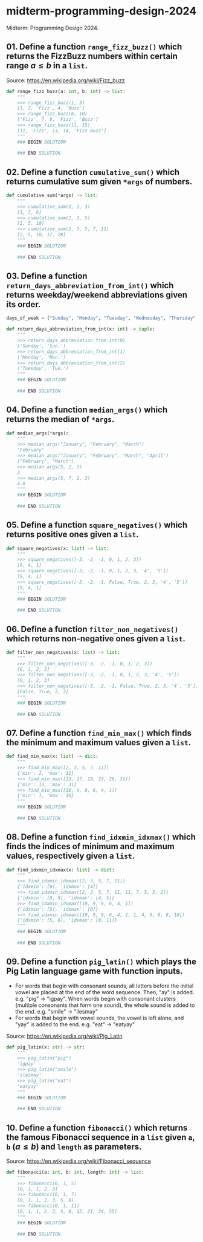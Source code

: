 # midterm-programming-design-2024

Midterm: Programming Design 2024.

## 01. Define a function `range_fizz_buzz()` which returns the FizzBuzz numbers within certain range $a \le b$ in a `list`.

Source: <https://en.wikipedia.org/wiki/Fizz_buzz>

```python
def range_fizz_buzz(a: int, b: int) -> list:
    """
    >>> range_fizz_buzz(1, 5)
    [1, 2, 'Fizz', 4, 'Buzz']
    >>> range_fizz_buzz(6, 10)
    ['Fizz', 7, 8, 'Fizz', 'Buzz']
    >>> range_fizz_buzz(11, 15)
    [11, 'Fizz', 13, 14, 'Fizz Buzz']
    """
    ### BEGIN SOLUTION
    
    ### END SOLUTION
```

## 02. Define a function `cumulative_sum()` which returns cumulative sum given `*args` of numbers.

```python
def cumulative_sum(*args) -> list:
    """
    >>> cumulative_sum(1, 2, 3)
    [1, 3, 6]
    >>> cumulative_sum(2, 3, 5)
    [2, 5, 10]
    >>> cumulative_sum(2, 3, 5, 7, 11)
    [2, 5, 10, 17, 28]
    """
    ### BEGIN SOLUTION
    
    ### END SOLUTION
```

## 03. Define a function `return_days_abbreviation_from_int()` which returns weekday/weekend abbreviations given its order.

```python
days_of_week = ["Sunday", "Monday", "Tuesday", "Wednesday", "Thursday", "Friday", "Saturday"]
```

```python
def return_days_abbreviation_from_int(x: int) -> tuple:
    """
    >>> return_days_abbreviation_from_int(0)
    ('Sunday', 'Sun.')
    >>> return_days_abbreviation_from_int(1)
    ('Monday', 'Mon.')
    >>> return_days_abbreviation_from_int(2)
    ('Tuesday', 'Tue.')
    """
    ### BEGIN SOLUTION
    
    ### END SOLUTION
```

## 04. Define a function `median_args()` which returns the median of `*args`.

```python
def median_args(*args):
    """
    >>> median_args("January", "February", "March")
    "February"
    >>> median_args("January", "February", "March", "April")
    ("February", "March")
    >>> median_args(5, 2, 3)
    3
    >>> median_args(5, 7, 2, 3)
    4.0
    """
    ### BEGIN SOLUTION
    
    ### END SOLUTION
```

## 05. Define a function `square_negatives()` which returns positive ones given a `list`.

```python
def square_negatives(x: list) -> list:
    """
    >>> square_negatives([-3, -2, -1, 0, 1, 2, 3])
    [9, 4, 1]
    >>> square_negatives([-3, -2, -1, 0, 1, 2, 3, '4', '5'])
    [9, 4, 1]
    >>> square_negatives([-3, -2, -1, False, True, 2, 3, '4', '5'])
    [9, 4, 1]
    """
    ### BEGIN SOLUTION
    
    ### END SOLUTION
```

## 06. Define a function `filter_non_negatives()` which returns non-negative ones given a `list`.

```python
def filter_non_negatives(x: list) -> list:
    """
    >>> filter_non_negatives([-3, -2, -1, 0, 1, 2, 3])
    [0, 1, 2, 3]
    >>> filter_non_negatives([-3, -2, -1, 0, 1, 2, 3, '4', '5'])
    [0, 1, 2, 3]
    >>> filter_non_negatives([-3, -2, -1, False, True, 2, 3, '4', '5'])
    [False, True, 2, 3]
    """
    ### BEGIN SOLUTION
    
    ### END SOLUTION
```

## 07. Define a function `find_min_max()` which finds the minimum and maximum values given a `list`.

```python
def find_min_max(x: list) -> dict:
    """
    >>> find_min_max([2, 3, 5, 7, 11])
    {'min': 2, 'max': 11}
    >>> find_min_max([13, 17, 19, 23, 29, 31])
    {'min': 13, 'max': 31}
    >>> find_min_max([10, 9, 8, 6, 4, 1])
    {'min': 1, 'max': 10}
    """
    ### BEGIN SOLUTION
    
    ### END SOLUTION
```

## 08. Define a function `find_idxmin_idxmax()` which finds the indices of minimum and maximum values, respectively given a `list`.

```python
def find_idxmin_idxmax(x: list) -> dict:
    """
    >>> find_idxmin_idxmax([2, 3, 5, 7, 11])
    {'idxmin': [0], 'idxmax': [4]}
    >>> find_idxmin_idxmax([2, 3, 5, 7, 11, 11, 7, 5, 3, 2])
    {'idxmin': [0, 9], 'idxmax': [4, 5]}
    >>> find_idxmin_idxmax([10, 9, 8, 6, 4, 1])
    {'idxmin': [5], 'idxmax': [0]}
    >>> find_idxmin_idxmax([10, 9, 8, 6, 4, 1, 1, 4, 6, 8, 9, 10])
    {'idxmin': [5, 6], 'idxmax': [0, 11]}
    """
    ### BEGIN SOLUTION
    
    ### END SOLUTION
```

## 09. Define a function `pig_latin()` which plays the Pig Latin language game with function inputs.

- For words that begin with consonant sounds, all letters before the initial vowel are placed at the end of the word sequence. Then, "ay" is added. e.g. "pig" -> "igpay". When words begin with consonant clusters (multiple consonants that form one sound), the whole sound is added to the end. e.g. "smile" -> "ilesmay"
- For words that begin with vowel sounds, the vowel is left alone, and "yay" is added to the end. e.g. "eat" -> "eatyay"

Source: <https://en.wikipedia.org/wiki/Pig_Latin>

```python
def pig_latin(x: str) -> str:
    """
    >>> pig_latin("pig")
    'igpay'
    >>> pig_latin("smile")
    'ilesmay'
    >>> pig_latin("eat")
    'eatyay'
    """
    ### BEGIN SOLUTION
    
    ### END SOLUTION
```

## 10. Define a function `fibonacci()` which returns the famous Fibonacci sequence in a `list` given `a`, `b` ($a \le b$) and `length` as parameters.

Source: <https://en.wikipedia.org/wiki/Fibonacci_sequence>

```python
def fibonacci(a: int, b: int, length: int) -> list:
    """
    >>> fibonacci(0, 1, 5)
    [0, 1, 1, 2, 3]
    >>> fibonacci(0, 1, 7)
    [0, 1, 1, 2, 3, 5, 8]
    >>> fibonacci(0, 1, 11)
    [0, 1, 1, 2, 3, 5, 8, 13, 21, 34, 55]
    """
    ### BEGIN SOLUTION
    
    ### END SOLUTION
```